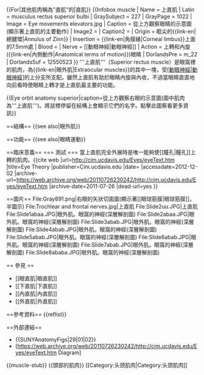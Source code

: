{{For|其他肌肉稱為"直肌"的|直肌}}
{{Infobox muscle
| Name        = 上直肌
| Latin       = musculus rectus superior bulbi
| GraySubject = 227
| GrayPage    = 1022
| Image       = Eye movements elevators.jpg
| Caption     = 從上方觀察眼睛的示意圖(顯示著上直肌的主要動作)
| Image2      =
| Caption2    =
| Origin      = 眶尖的{{link-en|總腱環|Annulus of Zinn}}
| Insertion   = {{link-en|角膜緣|Corneal limbus}}上面的7.5mm處
| Blood       =
| Nerve       = [[動眼神經|動眼神經]]
| Action      = 上轉和內旋({{link-en|內側動作|Anatomical terms of motion}})眼睛
| DorlandsPre = m_22
| DorlandsSuf = 12550523
}}
'''上直肌'''（Superior rectus muscle）是眼窩裡的肌肉，為{{link-en|眼外肌|Extraocular muscles}}的其中一塊，受[[動眼神經|動眼神經]](第三對[[腦神經|腦神經]])的上分支所支配。雖然上直肌有助於眼睛內旋與內收，不過當眼睛直直地向前看時使眼睛上轉才是上直肌最主要的功能。

{{Eye orbit anatomy superior|caption=從上方觀察右眼的示意圖(圖中肌肉為'''上直肌''')。將鼠標停留在結構上會顯示它們的名字。點擊此圖察看更多資訊}}

==結構==
{{see also|眼外肌}}

==功能==
{{see also|眼睛運動}}

==臨床意義==
=== 測試 ===
當上直肌完全外展時是唯一能夠使[[瞳孔|瞳孔]]上轉的肌肉。<ref>{{cite web |url=http://cim.ucdavis.edu/Eyes/eyeText.htm |title=Eye Theory |publisher=Cim.ucdavis.edu |date= |accessdate=2012-12-02 |archive-url=https://web.archive.org/web/20110726230242/http://cim.ucdavis.edu/Eyes/eyeText.htm |archive-date=2011-07-26 |dead-url=yes }}</ref>

==圖片==
<gallery>
File:Gray891.png|右眼的矢狀切面圖(顯示著[[眼球筋膜|眼球筋膜]]，半圖示)
File:Trochlear and frontal nerves.jpg|上直肌
File:Slide2uu.JPG|上直肌
File:Slide1abaa.JPG|眼外肌。眼窩的神經(深層解剖圖)
File:Slide2abaa.JPG|眼外肌。眼窩的神經(深層解剖圖)
File:Slide3abab.JPG|眼外肌。眼窩的神經(深層解剖圖)
File:Slide4abab.JPG|眼外肌。眼窩的神經(深層解剖圖)
File:Slide5abab.JPG|眼外肌。眼窩的神經(深層解剖圖)
File:Slide6abab.JPG|眼外肌。眼窩的神經(深層解剖圖)
File:Slide7abab.JPG|眼外肌。眼窩的神經(深層解剖圖)
File:Slide8ababa.JPG|眼外肌。眼窩的神經(深層解剖圖)

</gallery>

== 參見 ==
* [[眼直肌|眼直肌]]
* [[下直肌|下直肌]]
* [[內直肌|內直肌]]
* [[外直肌|外直肌]]

==參考資料==
{{reflist}}

==外部連結==
* {{SUNYAnatomyFigs|29|01|02}}
* [https://web.archive.org/web/20110726230242/http://cim.ucdavis.edu/Eyes/eyeText.htm Diagram]

{{muscle-stub}}
{{頭部的肌肉}}
[[Category:头颈肌肉|Category:头颈肌肉]]